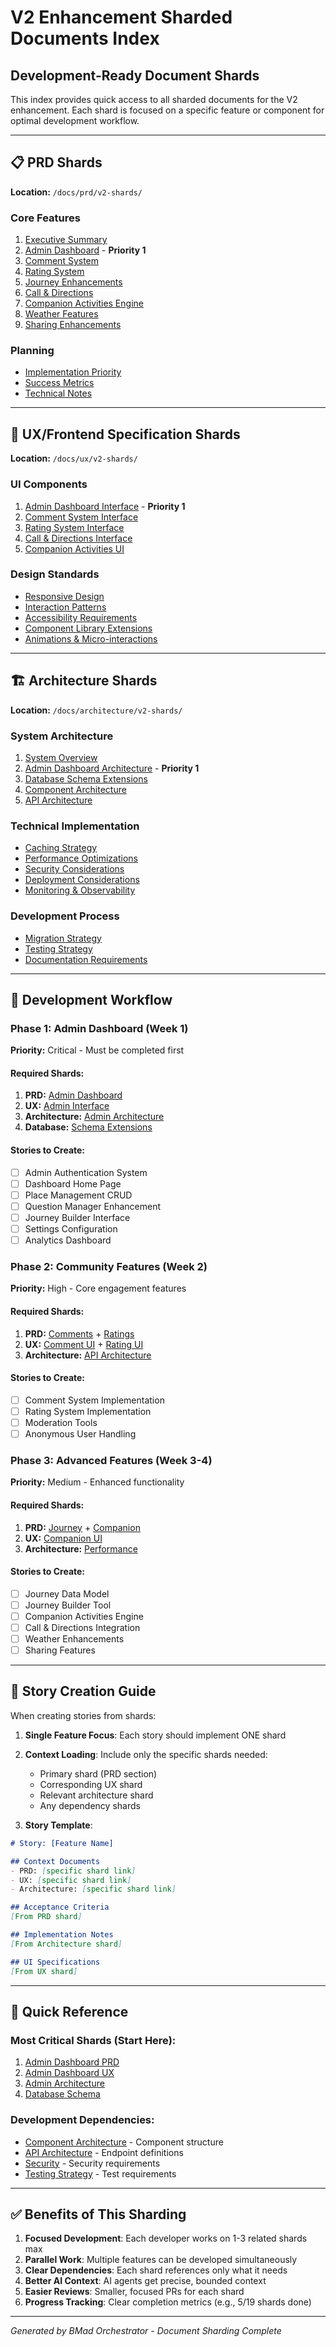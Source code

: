 # V2 Enhancement Sharded Documents Index
## Development-Ready Document Shards

This index provides quick access to all sharded documents for the V2 enhancement. Each shard is focused on a specific feature or component for optimal development workflow.

---

## 📋 PRD Shards
**Location:** `/docs/prd/v2-shards/`

### Core Features
1. [Executive Summary](prd/v2-shards/executive-summary.md)
2. [Admin Dashboard](prd/v2-shards/1-comprehensive-admin-dashboard-new-priority.md) - **Priority 1**
3. [Comment System](prd/v2-shards/2-comment-system-new-anonymous-allowed.md)
4. [Rating System](prd/v2-shards/3-rating-system-new-anonymous-allowed.md)
5. [Journey Enhancements](prd/v2-shards/4-journey-enhancements-build-on-existing.md)
6. [Call & Directions](prd/v2-shards/5-call-directions-functionality-new.md)
7. [Companion Activities Engine](prd/v2-shards/6-companion-activities-engine-new.md)
8. [Weather Features](prd/v2-shards/7-enhanced-weather-features.md)
9. [Sharing Enhancements](prd/v2-shards/8-sharing-enhancements.md)

### Planning
- [Implementation Priority](prd/v2-shards/implementation-priority.md)
- [Success Metrics](prd/v2-shards/success-metrics.md)
- [Technical Notes](prd/v2-shards/technical-notes.md)

---

## 🎨 UX/Frontend Specification Shards
**Location:** `/docs/ux/v2-shards/`

### UI Components
1. [Admin Dashboard Interface](ux/v2-shards/2-admin-dashboard-interface.md) - **Priority 1**
2. [Comment System Interface](ux/v2-shards/3-comment-system-interface.md)
3. [Rating System Interface](ux/v2-shards/4-rating-system-interface.md)
4. [Call & Directions Interface](ux/v2-shards/5-call-directions-interface.md)
5. [Companion Activities UI](ux/v2-shards/6-companion-activities-engine.md)

### Design Standards
- [Responsive Design](ux/v2-shards/7-responsive-design-specifications.md)
- [Interaction Patterns](ux/v2-shards/8-interaction-patterns.md)
- [Accessibility Requirements](ux/v2-shards/9-accessibility-requirements.md)
- [Component Library Extensions](ux/v2-shards/10-component-library-extensions.md)
- [Animations & Micro-interactions](ux/v2-shards/11-animation-micro-interactions.md)

---

## 🏗️ Architecture Shards
**Location:** `/docs/architecture/v2-shards/`

### System Architecture
1. [System Overview](architecture/v2-shards/2-system-architecture-overview.md)
2. [Admin Dashboard Architecture](architecture/v2-shards/3-admin-dashboard-architecture.md) - **Priority 1**
3. [Database Schema Extensions](architecture/v2-shards/4-database-schema-extensions.md)
4. [Component Architecture](architecture/v2-shards/5-component-architecture.md)
5. [API Architecture](architecture/v2-shards/6-api-architecture.md)

### Technical Implementation
- [Caching Strategy](architecture/v2-shards/7-caching-strategy.md)
- [Performance Optimizations](architecture/v2-shards/8-performance-optimizations.md)
- [Security Considerations](architecture/v2-shards/9-security-considerations.md)
- [Deployment Considerations](architecture/v2-shards/10-deployment-considerations.md)
- [Monitoring & Observability](architecture/v2-shards/11-monitoring-observability.md)

### Development Process
- [Migration Strategy](architecture/v2-shards/12-migration-strategy.md)
- [Testing Strategy](architecture/v2-shards/13-testing-strategy.md)
- [Documentation Requirements](architecture/v2-shards/14-documentation-requirements.md)

---

## 🚀 Development Workflow

### Phase 1: Admin Dashboard (Week 1)
**Priority:** Critical - Must be completed first

#### Required Shards:
1. **PRD:** [Admin Dashboard](prd/v2-shards/1-comprehensive-admin-dashboard-new-priority.md)
2. **UX:** [Admin Interface](ux/v2-shards/2-admin-dashboard-interface.md)
3. **Architecture:** [Admin Architecture](architecture/v2-shards/3-admin-dashboard-architecture.md)
4. **Database:** [Schema Extensions](architecture/v2-shards/4-database-schema-extensions.md)

#### Stories to Create:
- [ ] Admin Authentication System
- [ ] Dashboard Home Page
- [ ] Place Management CRUD
- [ ] Question Manager Enhancement
- [ ] Journey Builder Interface
- [ ] Settings Configuration
- [ ] Analytics Dashboard

### Phase 2: Community Features (Week 2)
**Priority:** High - Core engagement features

#### Required Shards:
1. **PRD:** [Comments](prd/v2-shards/2-comment-system-new-anonymous-allowed.md) + [Ratings](prd/v2-shards/3-rating-system-new-anonymous-allowed.md)
2. **UX:** [Comment UI](ux/v2-shards/3-comment-system-interface.md) + [Rating UI](ux/v2-shards/4-rating-system-interface.md)
3. **Architecture:** [API Architecture](architecture/v2-shards/6-api-architecture.md)

#### Stories to Create:
- [ ] Comment System Implementation
- [ ] Rating System Implementation
- [ ] Moderation Tools
- [ ] Anonymous User Handling

### Phase 3: Advanced Features (Week 3-4)
**Priority:** Medium - Enhanced functionality

#### Required Shards:
1. **PRD:** [Journey](prd/v2-shards/4-journey-enhancements-build-on-existing.md) + [Companion](prd/v2-shards/6-companion-activities-engine-new.md)
2. **UX:** [Companion UI](ux/v2-shards/6-companion-activities-engine.md)
3. **Architecture:** [Performance](architecture/v2-shards/8-performance-optimizations.md)

#### Stories to Create:
- [ ] Journey Data Model
- [ ] Journey Builder Tool
- [ ] Companion Activities Engine
- [ ] Call & Directions Integration
- [ ] Weather Enhancements
- [ ] Sharing Features

---

## 📝 Story Creation Guide

When creating stories from shards:

1. **Single Feature Focus**: Each story should implement ONE shard
2. **Context Loading**: Include only the specific shards needed:
   - Primary shard (PRD section)
   - Corresponding UX shard
   - Relevant architecture shard
   - Any dependency shards

3. **Story Template**:
```markdown
# Story: [Feature Name]

## Context Documents
- PRD: [specific shard link]
- UX: [specific shard link]
- Architecture: [specific shard link]

## Acceptance Criteria
[From PRD shard]

## Implementation Notes
[From Architecture shard]

## UI Specifications
[From UX shard]
```

---

## 🎯 Quick Reference

### Most Critical Shards (Start Here):
1. [Admin Dashboard PRD](prd/v2-shards/1-comprehensive-admin-dashboard-new-priority.md)
2. [Admin Dashboard UX](ux/v2-shards/2-admin-dashboard-interface.md)
3. [Admin Architecture](architecture/v2-shards/3-admin-dashboard-architecture.md)
4. [Database Schema](architecture/v2-shards/4-database-schema-extensions.md)

### Development Dependencies:
- [Component Architecture](architecture/v2-shards/5-component-architecture.md) - Component structure
- [API Architecture](architecture/v2-shards/6-api-architecture.md) - Endpoint definitions
- [Security](architecture/v2-shards/9-security-considerations.md) - Security requirements
- [Testing Strategy](architecture/v2-shards/13-testing-strategy.md) - Test requirements

---

## ✅ Benefits of This Sharding

1. **Focused Development**: Each developer works on 1-3 related shards max
2. **Parallel Work**: Multiple features can be developed simultaneously
3. **Clear Dependencies**: Each shard references only what it needs
4. **Better AI Context**: AI agents get precise, bounded context
5. **Easier Reviews**: Smaller, focused PRs for each shard
6. **Progress Tracking**: Clear completion metrics (e.g., 5/19 shards done)

---

*Generated by BMad Orchestrator - Document Sharding Complete*